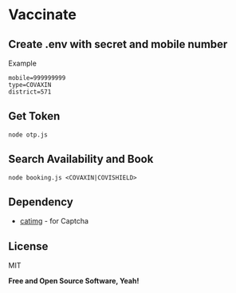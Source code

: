 # Vaccinate

## Create .env with secret and mobile number

Example
```properties
mobile=999999999
type=COVAXIN
district=571
```

## Get Token
```shell
node otp.js
```

## Search Availability and Book
```shell
node booking.js <COVAXIN|COVISHIELD>
```
## Dependency
- [catimg](https://github.com/posva/catimg) - for Captcha

## License

MIT

**Free and Open Source Software, Yeah!**
